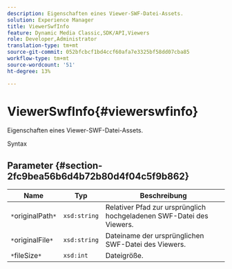 ```yaml
---
description: Eigenschaften eines Viewer-SWF-Datei-Assets.
solution: Experience Manager
title: ViewerSwfInfo
feature: Dynamic Media Classic,SDK/API,Viewers
role: Developer,Administrator
translation-type: tm+mt
source-git-commit: 052bfcbcf1bd4ccf60afa7e3325bf58dd07cba85
workflow-type: tm+mt
source-wordcount: '51'
ht-degree: 13%

---
```



# ViewerSwfInfo{#viewerswfinfo}

Eigenschaften eines Viewer-SWF-Datei-Assets.

Syntax

## Parameter {#section-2fc9bea56b6d4b72b80d4f04c5f9b862}

| Name | Typ | Beschreibung |
|---|---|---|
| `*`originalPath`*` | `xsd:string` | Relativer Pfad zur ursprünglich hochgeladenen SWF-Datei des Viewers. |
| `*`originalFile`*` | `xsd:string` | Dateiname der ursprünglichen SWF-Datei des Viewers. |
| `*`fileSize`*` | `xsd:int` | Dateigröße. |

